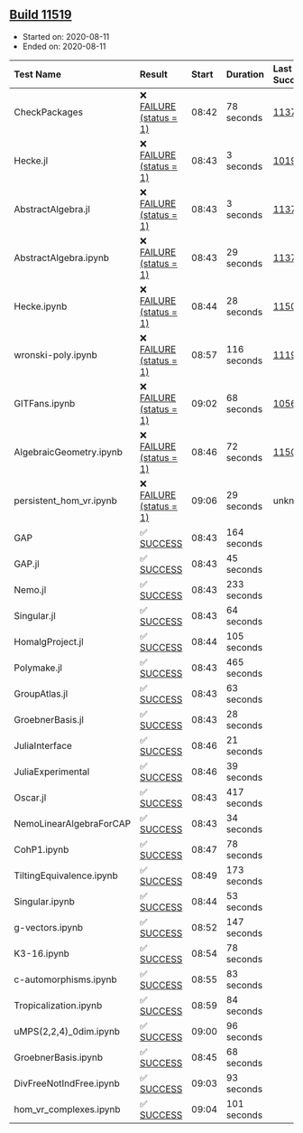 ## [Build 11519](https://oscarci.mathematik.uni-kl.de/job/oscar/11519/)

* Started on: 2020-08-11
* Ended on: 2020-08-11

| Test Name    | Result | Start | Duration | Last Success | First Failure |
|:-------------|:-------|:------|:---------|:-------------|:--------------|
| CheckPackages | ❌ [FAILURE (status = 1)](https://oscarci.mathematik.uni-kl.de/job/oscar/11519/artifact/logs/build-11519/CheckPackages.log) | 08:42 | 78 seconds | [11376](https://oscarci.mathematik.uni-kl.de/job/oscar/11376/) | [11377](https://oscarci.mathematik.uni-kl.de/job/oscar/11377/) |
| Hecke.jl | ❌ [FAILURE (status = 1)](https://oscarci.mathematik.uni-kl.de/job/oscar/11519/artifact/logs/build-11519/Hecke.jl.log) | 08:43 | 3 seconds | [10197](https://oscarci.mathematik.uni-kl.de/job/oscar/10197/) | [10198](https://oscarci.mathematik.uni-kl.de/job/oscar/10198/) |
| AbstractAlgebra.jl | ❌ [FAILURE (status = 1)](https://oscarci.mathematik.uni-kl.de/job/oscar/11519/artifact/logs/build-11519/AbstractAlgebra.jl.log) | 08:43 | 3 seconds | [11376](https://oscarci.mathematik.uni-kl.de/job/oscar/11376/) | [11377](https://oscarci.mathematik.uni-kl.de/job/oscar/11377/) |
| AbstractAlgebra.ipynb | ❌ [FAILURE (status = 1)](https://oscarci.mathematik.uni-kl.de/job/oscar/11519/artifact/logs/build-11519/AbstractAlgebra.ipynb.log) | 08:43 | 29 seconds | [11376](https://oscarci.mathematik.uni-kl.de/job/oscar/11376/) | [11377](https://oscarci.mathematik.uni-kl.de/job/oscar/11377/) |
| Hecke.ipynb | ❌ [FAILURE (status = 1)](https://oscarci.mathematik.uni-kl.de/job/oscar/11519/artifact/logs/build-11519/Hecke.ipynb.log) | 08:44 | 28 seconds | [11500](https://oscarci.mathematik.uni-kl.de/job/oscar/11500/) | [11501](https://oscarci.mathematik.uni-kl.de/job/oscar/11501/) |
| wronski-poly.ipynb | ❌ [FAILURE (status = 1)](https://oscarci.mathematik.uni-kl.de/job/oscar/11519/artifact/logs/build-11519/wronski-poly.ipynb.log) | 08:57 | 116 seconds | [11192](https://oscarci.mathematik.uni-kl.de/job/oscar/11192/) | [11193](https://oscarci.mathematik.uni-kl.de/job/oscar/11193/) |
| GITFans.ipynb | ❌ [FAILURE (status = 1)](https://oscarci.mathematik.uni-kl.de/job/oscar/11519/artifact/logs/build-11519/GITFans.ipynb.log) | 09:02 | 68 seconds | [10566](https://oscarci.mathematik.uni-kl.de/job/oscar/10566/) | [10567](https://oscarci.mathematik.uni-kl.de/job/oscar/10567/) |
| AlgebraicGeometry.ipynb | ❌ [FAILURE (status = 1)](https://oscarci.mathematik.uni-kl.de/job/oscar/11519/artifact/logs/build-11519/AlgebraicGeometry.ipynb.log) | 08:46 | 72 seconds | [11500](https://oscarci.mathematik.uni-kl.de/job/oscar/11500/) | [11501](https://oscarci.mathematik.uni-kl.de/job/oscar/11501/) |
| persistent_hom_vr.ipynb | ❌ [FAILURE (status = 1)](https://oscarci.mathematik.uni-kl.de/job/oscar/11519/artifact/logs/build-11519/persistent_hom_vr.ipynb.log) | 09:06 | 29 seconds | unknown | unknown |
| GAP | ✅ [SUCCESS](https://oscarci.mathematik.uni-kl.de/job/oscar/11519/artifact/logs/build-11519/GAP.log) | 08:43 | 164 seconds |  |  |
| GAP.jl | ✅ [SUCCESS](https://oscarci.mathematik.uni-kl.de/job/oscar/11519/artifact/logs/build-11519/GAP.jl.log) | 08:43 | 45 seconds |  |  |
| Nemo.jl | ✅ [SUCCESS](https://oscarci.mathematik.uni-kl.de/job/oscar/11519/artifact/logs/build-11519/Nemo.jl.log) | 08:43 | 233 seconds |  |  |
| Singular.jl | ✅ [SUCCESS](https://oscarci.mathematik.uni-kl.de/job/oscar/11519/artifact/logs/build-11519/Singular.jl.log) | 08:43 | 64 seconds |  |  |
| HomalgProject.jl | ✅ [SUCCESS](https://oscarci.mathematik.uni-kl.de/job/oscar/11519/artifact/logs/build-11519/HomalgProject.jl.log) | 08:44 | 105 seconds |  |  |
| Polymake.jl | ✅ [SUCCESS](https://oscarci.mathematik.uni-kl.de/job/oscar/11519/artifact/logs/build-11519/Polymake.jl.log) | 08:43 | 465 seconds |  |  |
| GroupAtlas.jl | ✅ [SUCCESS](https://oscarci.mathematik.uni-kl.de/job/oscar/11519/artifact/logs/build-11519/GroupAtlas.jl.log) | 08:43 | 63 seconds |  |  |
| GroebnerBasis.jl | ✅ [SUCCESS](https://oscarci.mathematik.uni-kl.de/job/oscar/11519/artifact/logs/build-11519/GroebnerBasis.jl.log) | 08:43 | 28 seconds |  |  |
| JuliaInterface | ✅ [SUCCESS](https://oscarci.mathematik.uni-kl.de/job/oscar/11519/artifact/logs/build-11519/JuliaInterface.log) | 08:46 | 21 seconds |  |  |
| JuliaExperimental | ✅ [SUCCESS](https://oscarci.mathematik.uni-kl.de/job/oscar/11519/artifact/logs/build-11519/JuliaExperimental.log) | 08:46 | 39 seconds |  |  |
| Oscar.jl | ✅ [SUCCESS](https://oscarci.mathematik.uni-kl.de/job/oscar/11519/artifact/logs/build-11519/Oscar.jl.log) | 08:43 | 417 seconds |  |  |
| NemoLinearAlgebraForCAP | ✅ [SUCCESS](https://oscarci.mathematik.uni-kl.de/job/oscar/11519/artifact/logs/build-11519/NemoLinearAlgebraForCAP.log) | 08:43 | 34 seconds |  |  |
| CohP1.ipynb | ✅ [SUCCESS](https://oscarci.mathematik.uni-kl.de/job/oscar/11519/artifact/logs/build-11519/CohP1.ipynb.log) | 08:47 | 78 seconds |  |  |
| TiltingEquivalence.ipynb | ✅ [SUCCESS](https://oscarci.mathematik.uni-kl.de/job/oscar/11519/artifact/logs/build-11519/TiltingEquivalence.ipynb.log) | 08:49 | 173 seconds |  |  |
| Singular.ipynb | ✅ [SUCCESS](https://oscarci.mathematik.uni-kl.de/job/oscar/11519/artifact/logs/build-11519/Singular.ipynb.log) | 08:44 | 53 seconds |  |  |
| g-vectors.ipynb | ✅ [SUCCESS](https://oscarci.mathematik.uni-kl.de/job/oscar/11519/artifact/logs/build-11519/g-vectors.ipynb.log) | 08:52 | 147 seconds |  |  |
| K3-16.ipynb | ✅ [SUCCESS](https://oscarci.mathematik.uni-kl.de/job/oscar/11519/artifact/logs/build-11519/K3-16.ipynb.log) | 08:54 | 78 seconds |  |  |
| c-automorphisms.ipynb | ✅ [SUCCESS](https://oscarci.mathematik.uni-kl.de/job/oscar/11519/artifact/logs/build-11519/c-automorphisms.ipynb.log) | 08:55 | 83 seconds |  |  |
| Tropicalization.ipynb | ✅ [SUCCESS](https://oscarci.mathematik.uni-kl.de/job/oscar/11519/artifact/logs/build-11519/Tropicalization.ipynb.log) | 08:59 | 84 seconds |  |  |
| uMPS(2,2,4)_0dim.ipynb | ✅ [SUCCESS](https://oscarci.mathematik.uni-kl.de/job/oscar/11519/artifact/logs/build-11519/uMPS-2-2-4-_0dim.ipynb.log) | 09:00 | 96 seconds |  |  |
| GroebnerBasis.ipynb | ✅ [SUCCESS](https://oscarci.mathematik.uni-kl.de/job/oscar/11519/artifact/logs/build-11519/GroebnerBasis.ipynb.log) | 08:45 | 68 seconds |  |  |
| DivFreeNotIndFree.ipynb | ✅ [SUCCESS](https://oscarci.mathematik.uni-kl.de/job/oscar/11519/artifact/logs/build-11519/DivFreeNotIndFree.ipynb.log) | 09:03 | 93 seconds |  |  |
| hom_vr_complexes.ipynb | ✅ [SUCCESS](https://oscarci.mathematik.uni-kl.de/job/oscar/11519/artifact/logs/build-11519/hom_vr_complexes.ipynb.log) | 09:04 | 101 seconds |  |  |
